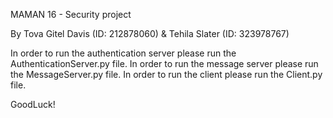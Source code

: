 MAMAN 16 - Security project

By Tova Gitel Davis (ID: 212878060) & Tehila Slater (ID: 323978767)

In order to run the authentication server please run the AuthenticationServer.py file.
In order to run the message server please run the MessageServer.py file.
In order to run the client please run the Client.py file.

GoodLuck! 